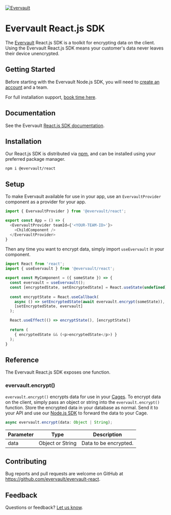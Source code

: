 [![Evervault](https://evervault.com/evervault.svg)](https://evervault.com/)

# Evervault React.js SDK

The [Evervault](https://evervault.com) React.js SDK is a toolkit for encrypting data on the client. Using the Evervault React.js SDK means your customer's data never leaves their device unencrypted.

## Getting Started

Before starting with the Evervault Node.js SDK, you will need to [create an account](https://app.evervault.com/register) and a team.

For full installation support, [book time here](https://calendly.com/evervault/cages-onboarding).

## Documentation

See the Evervault [React.js SDK documentation](https://docs.evervault.com/reactjs).

## Installation

Our React.js SDK is distributed via [npm](https://www.npmjs.com/), and can be installed using your preferred package manager.

```shell
npm i @evervault/react
```

## Setup

To make Evervault available for use in your app, use an `EvervaultProvider` component as a provider for your app.

```javascript
import { EvervaultProvider } from '@evervault/react';

export const App = () => {
  <EvervaultProvider teamId={'<YOUR-TEAM-ID>'}>
    <ChildComponent />
  </EvervaultProvider>
}
```

Then any time you want to encrypt data, simply import `useEvervault` in your component.

```javascript
import React from 'react';
import { useEvervault } from '@evervault/react';

export const MyComponent = ({ someState }) => { 
  const evervault = useEvervault();
  const [encryptedState, setEncryptedState] = React.useState(undefined);
  
  const encryptState = React.useCallback(
    async () => setEncryptedState(await evervault.encrypt(someState)), 
    [setEncryptedState, evervault]  
  );

  React.useEffect(() => encryptState(), [encryptState])
  
  return (
    { encryptedState && (<p>encryptedState</p>) }
  );
}
```

## Reference

The Evervault React.js SDK exposes one function.

### evervault.encrypt()

`evervault.encrypt()` encrypts data for use in your [Cages](https://docs.evervault.com/tutorial). To encrypt data on the client, simply pass an object or string into the `evervault.encrypt()` function. Store the encrypted data in your database as normal. Send it to your API and use our [Node.js SDK](https://docs.evervault.com/nodejs) to forward the data to your Cage.

```javascript
async evervault.encrypt(data: Object | String);
```

| Parameter | Type | Description |
| --------- | ---- | ----------- |
| data | Object or String | Data to be encrypted. |

## Contributing

Bug reports and pull requests are welcome on GitHub at https://github.com/evervault/evervault-react.

## Feedback

Questions or feedback? [Let us know](mailto:support@evervault.com).
